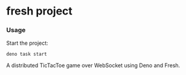 # fresh project

### Usage

Start the project:

```
deno task start
```

A distributed TicTacToe game over WebSocket using Deno and Fresh.